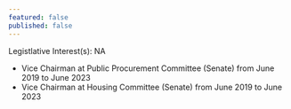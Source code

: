 ```yaml
---
featured: false
published: false
---
```

Legistlative Interest(s): NA

* Vice Chairman at Public Procurement Committee (Senate) from June 2019 to June 2023
* Vice Chairman at Housing Committee (Senate) from June 2019 to June 2023
